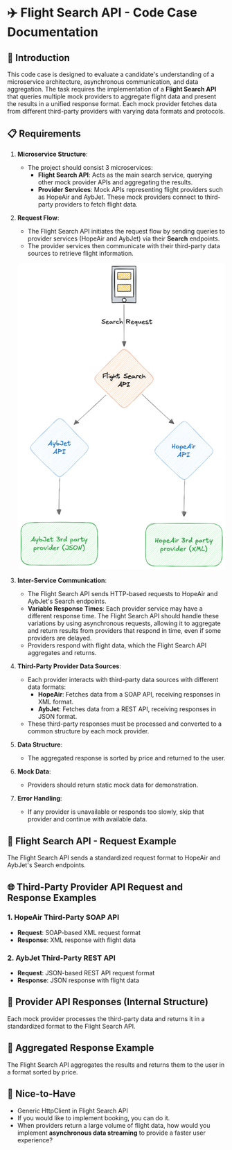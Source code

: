 # ✈️ Flight Search API - Code Case Documentation

## 📄 Introduction
This code case is designed to evaluate a candidate's understanding of a microservice architecture, asynchronous communication, and data aggregation. The task requires the implementation of a **Flight Search API** that queries multiple mock providers to aggregate flight data and present the results in a unified response format. Each mock provider fetches data from different third-party providers with varying data formats and protocols.

## 📋 Requirements

1. **Microservice Structure**:
   - The project should consist 3 microservices:
     - **Flight Search API**: Acts as the main search service, querying other mock provider APIs and aggregating the results.
     - **Provider Services**: Mock APIs representing flight providers such as HopeAir and AybJet. These mock providers connect to third-party providers to fetch flight data.

2. **Request Flow**:
   - The Flight Search API initiates the request flow by sending queries to provider services (HopeAir and AybJet) via their **Search** endpoints.
   - The provider services then communicate with their third-party data sources to retrieve flight information.

   ![Description of Image](./req-flow.png)

3. **Inter-Service Communication**:
   - The Flight Search API sends HTTP-based requests to HopeAir and AybJet's Search endpoints.
   - **Variable Response Times**: Each provider service may have a different response time. The Flight Search API should handle these variations by using asynchronous requests, allowing it to aggregate and return results from providers that respond in time, even if some providers are delayed.
   - Providers respond with flight data, which the Flight Search API aggregates and returns.

4. **Third-Party Provider Data Sources**:
   - Each provider interacts with third-party data sources with different data formats:
     - **HopeAir**: Fetches data from a SOAP API, receiving responses in XML format.
     - **AybJet**: Fetches data from a REST API, receiving responses in JSON format.
   - These third-party responses must be processed and converted to a common structure by each mock provider.

5. **Data Structure**:
   - The aggregated response is sorted by price and returned to the user.

6. **Mock Data**:
   - Providers should return static mock data for demonstration.

7. **Error Handling**:
   - If any provider is unavailable or responds too slowly, skip that provider and continue with available data.

## 🔄 Flight Search API - Request Example

The Flight Search API sends a standardized request format to HopeAir and AybJet's Search endpoints.

## 🌐 Third-Party Provider API Request and Response Examples

### 1. HopeAir Third-Party SOAP API

- **Request**: SOAP-based XML request format
- **Response**: XML response with flight data

### 2. AybJet Third-Party REST API

- **Request**: JSON-based REST API request format
- **Response**: JSON response with flight data

## 🔀 Provider API Responses (Internal Structure)

Each mock provider processes the third-party data and returns it in a standardized format to the Flight Search API.

## 📝 Aggregated Response Example

The Flight Search API aggregates the results and returns them to the user in a format sorted by price.

## 🚀 Nice-to-Have
- Generic HttpClient in Flight Search API
- If you would like to implement booking, you can do it.
- When providers return a large volume of flight data, how would you implement **asynchronous data streaming** to provide a faster user experience?